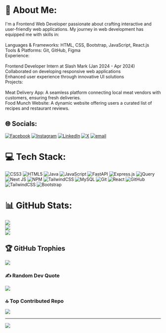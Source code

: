 # 💫 About Me:
I'm a Frontend Web Developer passionate about crafting interactive and user-friendly web applications. My journey in web development has equipped me with skills in:<br><br>Languages & Frameworks: HTML, CSS, Bootstrap, JavaScript, React.js<br>Tools & Platforms: Git, GitHub, Figma<br>Experience:<br><br>Frontend Developer Intern at Slash Mark (Jan 2024 - Apr 2024)<br>Collaborated on developing responsive web applications<br>Enhanced user experience through innovative UI solutions<br>Projects:<br><br>Meat Delivery App: A seamless platform connecting local meat vendors with customers, ensuring fresh deliveries.<br>Food Munch Website: A dynamic website offering users a curated list of recipes and restaurant reviews.


## 🌐 Socials:
[![Facebook](https://img.shields.io/badge/Facebook-%231877F2.svg?logo=Facebook&logoColor=white)](https://facebook.com/VamsiRoyals) [![Instagram](https://img.shields.io/badge/Instagram-%23E4405F.svg?logo=Instagram&logoColor=white)](https://instagram.com/v_a_m_s_i__16) [![LinkedIn](https://img.shields.io/badge/LinkedIn-%230077B5.svg?logo=linkedin&logoColor=white)](https://linkedin.com/in/vamsi-krishna-paluru) [![X](https://img.shields.io/badge/X-black.svg?logo=X&logoColor=white)](https://x.com/vamsirOyals143) [![email](https://img.shields.io/badge/Email-D14836?logo=gmail&logoColor=white)](mailto:paluruvamsikrishna16@gmail.com) 

# 💻 Tech Stack:
![CSS3](https://img.shields.io/badge/css3-%231572B6.svg?style=plastic&logo=css3&logoColor=white) ![HTML5](https://img.shields.io/badge/html5-%23E34F26.svg?style=plastic&logo=html5&logoColor=white) ![Java](https://img.shields.io/badge/java-%23ED8B00.svg?style=plastic&logo=openjdk&logoColor=white) ![JavaScript](https://img.shields.io/badge/javascript-%23323330.svg?style=plastic&logo=javascript&logoColor=%23F7DF1E) ![FastAPI](https://img.shields.io/badge/FastAPI-005571?style=plastic&logo=fastapi) ![Express.js](https://img.shields.io/badge/express.js-%23404d59.svg?style=plastic&logo=express&logoColor=%2361DAFB) ![jQuery](https://img.shields.io/badge/jquery-%230769AD.svg?style=plastic&logo=jquery&logoColor=white) ![Next JS](https://img.shields.io/badge/Next-black?style=plastic&logo=next.js&logoColor=white) ![NPM](https://img.shields.io/badge/NPM-%23CB3837.svg?style=plastic&logo=npm&logoColor=white) ![TailwindCSS](https://img.shields.io/badge/tailwindcss-%2338B2AC.svg?style=plastic&logo=tailwind-css&logoColor=white) ![MySQL](https://img.shields.io/badge/mysql-4479A1.svg?style=plastic&logo=mysql&logoColor=white) ![Git](https://img.shields.io/badge/git-%23F05033.svg?style=plastic&logo=git&logoColor=white) ![React](https://img.shields.io/badge/react-%2320232a.svg?style=plastic&logo=react&logoColor=%2361DAFB) ![GitHub](https://img.shields.io/badge/github-%23121011.svg?style=plastic&logo=github&logoColor=white) ![TailwindCSS](https://img.shields.io/badge/tailwindcss-%2338B2AC.svg?style=plastic&logo=tailwind-css&logoColor=white) ![Bootstrap](https://img.shields.io/badge/bootstrap-%238511FA.svg?style=plastic&logo=bootstrap&logoColor=white)
# 📊 GitHub Stats:
![](https://github-readme-stats.vercel.app/api?username=vamsikrishna976&theme=dark&hide_border=false&include_all_commits=false&count_private=false)<br/>
![](https://github-readme-streak-stats.herokuapp.com/?user=vamsikrishna976&theme=dark&hide_border=false)<br/>
![](https://github-readme-stats.vercel.app/api/top-langs/?username=vamsikrishna976&theme=dark&hide_border=false&include_all_commits=false&count_private=false&layout=compact)

## 🏆 GitHub Trophies
![](https://github-profile-trophy.vercel.app/?username=vamsikrishna976&theme=radical&no-frame=false&no-bg=false&margin-w=4)

### ✍️ Random Dev Quote
![](https://quotes-github-readme.vercel.app/api?type=vetical&theme=light)

### 🔝 Top Contributed Repo
![](https://github-contributor-stats.vercel.app/api?username=vamsikrishna976&limit=5&theme=radical&combine_all_yearly_contributions=true)

---
[![](https://visitcount.itsvg.in/api?id=vamsikrishna976&icon=0&color=0)](https://visitcount.itsvg.in)

<!-- Proudly created with GPRM ( https://gprm.itsvg.in ) -->
